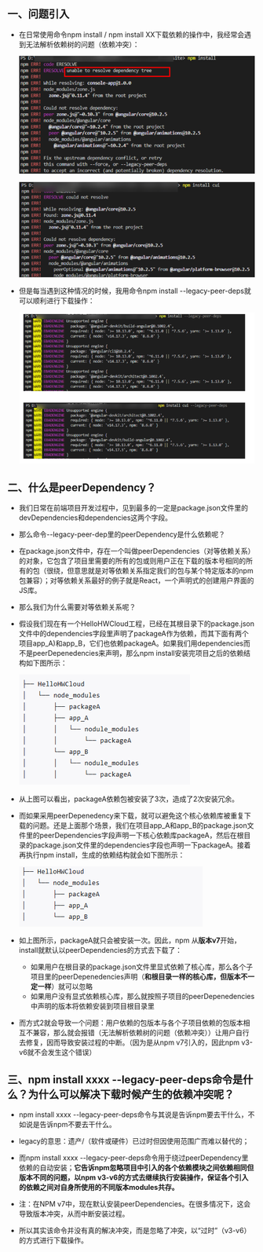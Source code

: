 ## 一、问题引入

- 在日常使用命令npm install / npm install XX下载依赖的操作中，我经常会遇到无法解析依赖树的问题（依赖冲突）：

  ![package17](.\images\package17.png)

  ![package18](.\images\package18.png)

- 但是每当遇到这种情况的时候，我用命令npm install --legacy-peer-deps就可以顺利进行下载操作：

  ![package19](.\images\package19.png)

## 二、什么是peerDependency？

- 我们日常在前端项目开发过程中，见到最多的一定是package.json文件里的devDependencies和dependencies这两个字段。

- 那么命令--legacy-peer-dep里的peerDependency是什么依赖呢？

- 在package.json文件中，存在一个叫做peerDependencies（对等依赖关系）的对象，它包含了项目里需要的所有的包或则用户正在下载的版本号相同的所有的包（很绕，但意思就是对等依赖关系指定我们的包与某个特定版本的npm包兼容）；对等依赖关系最好的例子就是React，一个声明式的创建用户界面的JS库。

- 那么我们为什么需要对等依赖关系呢？

- 假设我们现在有一个HelloHWCloud工程，已经在其根目录下的package.json文件中的dependencies字段里声明了packageA作为依赖，而其下面有两个项目app_A)和app_B，它们也依赖packageA。如果我们用dependencies而不是peerDepenedencies来声明，那么npm install安装完项目之后的依赖结构如下图所示：

  ![package20](.\images\package20.png)

- 从上图可以看出，packageA依赖包被安装了3次，造成了2次安装冗余。

- 而如果采用peerDepenedency来下载，就可以避免这个核心依赖库被重复下载的问题。还是上面那个场景，我们在项目app_A和app_B的package.json文件里的peerDependencies字段声明一下核心依赖库packageA，然后在根目录的package.json文件里的dependencies字段也声明一下packageA。接着再执行npm install，生成的依赖结构就会如下图所示：

  ![package21](.\images\package21.png)

- 如上图所示，packageA就只会被安装一次。因此，npm 从**版本v7**开始，install就默认以peerDependencies的方式去下载了：

  - 如果用户在根目录的package.json文件里显式依赖了核心库，那么各个子项目里的peerDepenedencies声明（**和根目录一样的核心库，但版本不一定一样**）就可以忽略
  - 如果用户没有显式依赖核心库，那么就按照子项目的peerDepenedencies中声明的版本将依赖安装到项目根目录里

- 而方式2就会导致一个问题：用户依赖的包版本与各个子项目依赖的包版本相互不兼容，那么就会报错（无法解析依赖树的问题（依赖冲突））让用户自行去修复，因而导致安装过程的中断。（因为是从npm v7引入的，因此npm v3-v6就不会发生这个错误）

## 三、npm install xxxx --legacy-peer-deps命令是什么？为什么可以解决下载时候产生的依赖冲突呢？

- npm install xxxx --legacy-peer-deps命令与其说是告诉npm要去干什么，不如说是告诉npm不要去干什么。

- legacy的意思：遗产/（软件或硬件）已过时但因使用范围广而难以替代的；
- 而npm install xxxx --legacy-peer-deps命令用于绕过peerDependency里依赖的自动安装；**它告诉npm忽略项目中引入的各个依赖模块之间依赖相同但版本不同的问题，以npm v3-v6的方式去继续执行安装操作，保证各个引入的依赖之间对自身所使用的不同版本modules共存。**
- 注：在NPM v7中，现在默认安装peerDependencies。在很多情况下，这会导致版本冲突，从而中断安装过程。
- 所以其实该命令并没有真的解决冲突，而是忽略了冲突，以“过时”（v3-v6）的方式进行下载操作。